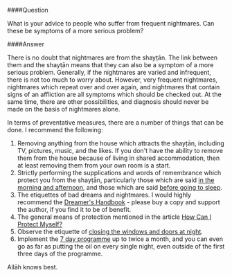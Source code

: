 [published: true]:/
[date: 2015-08-24]:/
[title: Frequent Nightmares]:/

####Question

What is your advice to people who suffer from frequent nightmares. Can these be symptoms of a more serious problem?

####Answer

There is no doubt that nightmares are from the shayṭān. The link between them and the shayṭān means that they can also be a symptom of a more serious problem. Generally, if the nightmares are varied and infrequent, there is not too much to worry about. However, very frequent nightmares, nightmares which repeat over and over again, and nightmares that contain signs of an affliction are all symptoms which should be checked out. At the same time, there are other possibilities, and diagnosis should never be made on the basis of nightmares alone.

In terms of preventative measures, there are a number of things that can be done. I recommend the following:

1. Removing anything from the house which attracts the shayṭān, including TV, pictures, music, and the likes. If you don't have the ability to remove them from the house because of living in shared accommodation, then at least removing them from your own room is a start.
2. Strictly performing the supplications and words of remembrance which protect you from the shayṭān, particularly those which are said [in the morning and afternoon](http://duas.com/search.php?search=&categories[]=31), and those which are said [before going to sleep](http://duas.com/search.php?search=&categories[]=123).
3. The etiquettes of bad dreams and nightmares. I would highly recommend the [Dreamer's Handbook](http://d1.islamhouse.com/data/en/ih_books/single/en_The_Dreamers_Handbook.pdf) - please buy a copy and support the author, if you find it to be of benefit.
4. The general means of protection mentioned in the article [How Can I Protect Myself?](http://muhammadtim.com/posts/how-can-i-protect-myself)
5. Observe the etiquette of [closing the windows and doors at night](http://muhammadtim.com/atnight).
6. Implement the [7 day programme](http://muhammadtim.com/7dayrd) up to twice a month, and you can even go as far as putting the oil on every single night, even outside of the first three days of the programme.

Allāh knows best.

